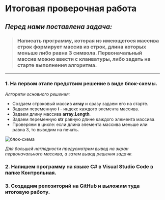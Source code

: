 # Итоговая проверочная работа

## *Перед нами поставлена задача:*
> ### Написать программу, которая из имеющегося массива строк формирует массив из строк, длина которых меньше либо равна 3 символа. Первоначальный массив можно ввести с клаиватуры, либо задать на старте выполнения алгоритма.
***
### 1. На первом этапе предствим решение в виде блок-схемы.
_*Алгоритм основного решения:*_
* Создаем строковый массив **array** и сразу задаем его на старте.
* Задаем переменную **i** - индекс каждого элемента массива.
* Задаем длину массива **array.Length**.
* Задаем переменную **str** равную длине каждого элемента массива.
* Проверяем в цикле: если длина элемента массива меньше или равна 3, то выводим на печать.

![блок-схема]()

_*Для большей наглядности предусмотрим вывод на экран первоначального массива, а затем вывод решения задачи.*_
 
### 2. Напишем программу на языке С# в Visual Studio Code в папке Контрольная.

### 3. Создадим репозиторий на GitHub и выложим туда итоговую работу.